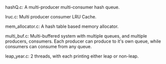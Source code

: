 hashQ.c: A multi-producer multi-consumer hash queue.

lruc.c: Multi producer consumer LRU Cache.

mem_allocator.c: A hash table based memory allocator.

multi_buf.c: Multi-buffered system with multiple queues, and multiple producers, consumers. 
Each producer can produce to it's own queue, while consumers can consume from any queue.

leap_year.c: 2 threads, with each printing either leap or non-leap.
